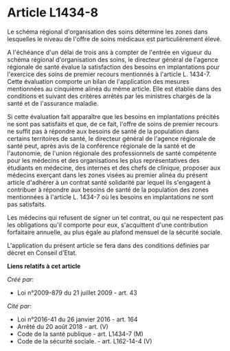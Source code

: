 # Article L1434-8

Le schéma régional d'organisation des soins détermine les zones dans lesquelles le niveau de l'offre de soins médicaux est
particulièrement élevé. 

A l'échéance d'un délai de trois ans à compter de l'entrée en vigueur du schéma régional d'organisation des soins, le
directeur général de l'agence régionale de santé évalue la satisfaction des besoins en implantations pour l'exercice des
soins de premier recours mentionnés à l'article L. 1434-7. Cette évaluation comporte un bilan de l'application des mesures
mentionnées au cinquième alinéa du même article. Elle est établie dans des conditions et suivant des critères arrêtés par les
ministres chargés de la santé et de l'assurance maladie. 

Si cette évaluation fait apparaître que les besoins en implantations précités ne sont pas satisfaits et que, de ce fait,
l'offre de soins de premier recours ne suffit pas à répondre aux besoins de santé de la population dans certains territoires
de santé, le directeur général de l'agence régionale de santé peut, après avis de la conférence régionale de la santé et de
l'autonomie, de l'union régionale des professionnels de santé compétente pour les médecins et des organisations les plus
représentatives des étudiants en médecine, des internes et des chefs de clinique, proposer aux médecins exerçant dans les
zones visées au premier alinéa du présent article d'adhérer à un contrat santé solidarité par lequel ils s'engagent à
contribuer à répondre aux besoins de santé de la population des zones mentionnées à l'article L. 1434-7 où les besoins en
implantations ne sont pas satisfaits. 

Les médecins qui refusent de signer un tel contrat, ou qui ne respectent pas les obligations qu'il comporte pour eux,
s'acquittent d'une contribution forfaitaire annuelle, au plus égale au plafond mensuel de la sécurité sociale. 

L'application du présent article se fera dans des conditions définies par décret en Conseil d'Etat.

**Liens relatifs à cet article**

_Créé par_:

  - Loi n°2009-879 du 21 juillet 2009 - art. 43

_Cité par_:

  - Loi n°2016-41 du 26 janvier 2016 - art. 164
  - Arrêté du 20 août 2018 - art. (V)
  - Code de la santé publique - art. L1434-7 (M)
  - Code de la sécurité sociale. - art. L162-14-4 (V)
